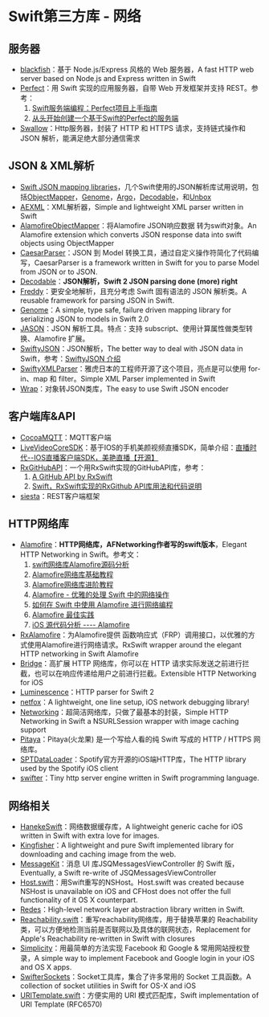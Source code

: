 # Swift第三方库 - 网络
## 服务器
- [blackfish][1]：基于 Node.js/Express 风格的 Web 服务器，A fast HTTP web server based on Node.js and Express written in Swift
- [Perfect][2]：用 Swift 实现的应用服务器，自带 Web 开发框架并支持 REST。参考：
	1. [Swift服务端编程：Perfect项目上手指南][3]
	2. [从头开始创建一个基于Swift的Perfect的服务端][4]
- [Swallow][5]：Http服务器，封装了 HTTP 和 HTTPS 请求，支持链式操作和 JSON 解析，能满足绝大部分通信需求

## JSON & XML解析
- [Swift JSON mapping libraries][6]，几个Swift使用的JSON解析库试用说明，包括[ObjectMapper][7]，[Genome][8]，[Argo][9]，[Decodable][10]，和[Unbox][11]
- [AEXML][12]：XML解析器，Simple and lightweight XML parser written in Swift
- [AlamofireObjectMapper][13]：将Alamofire JSON响应数据 转为swift对象。An Alamofire extension which converts JSON response data into swift objects using ObjectMapper
- [CaesarParser][14]：JSON 到 Model 转换工具，通过自定义操作符简化了代码编写，CaesarParser is a framework written in Swift for you to parse Model from JSON or to JSON.
- [Decodable][15]：**JSON解析，Swift 2 JSON parsing done (more) right**
- [Freddy][16]：更安全地解析，且充分考虑 Swift 固有语法的 JSON 解析类。A reusable framework for parsing JSON in Swift.
- [Genome][17]：A simple, type safe, failure driven mapping library for serializing JSON to models in Swift 2.0
- [JASON][18]：JSON 解析工具。特点：支持 subscript、使用计算属性做类型转换、Alamofire 扩展。
- [SwiftyJSON][19]：JSON解析，The better way to deal with JSON data in Swift，参考：[SwiftyJSON 介绍][20]
- [SwiftyXMLParser][21]：雅虎日本的工程师开源了这个项目，亮点是可以使用 for-in、map 和 filter。Simple XML Parser implemented in Swift
- [Wrap][22]：对象转JSON类库，The easy to use Swift JSON encoder

## 客户端库&API
- [CocoaMQTT][23]：MQTT客户端
 - [LiveVideoCoreSDK][24]：基于IOS的手机美颜视频直播SDK，简单介绍：[直播时代--IOS直播客户端SDK，美艳直播【开源】][25]
- [RxGitHubAPI][26]：一个用RxSwift实现的GitHubAPI库，参考：
	1. [A GitHub API by RxSwift][27]
	2. [Swift，RxSwift实现的RxGithub API库用法和代码说明][28]
- [siesta][29]：REST客户端框架

## HTTP网络库
- [Alamofire][30]：**HTTP网络库，AFNetworking作者写的swift版本**，Elegant HTTP Networking in Swift。参考文：
	1. [swift网络库Alamofire源码分析][31]
	2. [Alamofire网络库基础教程][32]
	3. [Alamofire网络库进阶教程][33]
	4. [Alamofire - 优雅的处理 Swift 中的网络操作][34]
	5. [如何在 Swift 中使用 Alamofire 进行网络编程][35]
	6. [Alamofire 最佳实践][36]
	7. [iOS 源代码分析 ---- Alamofire][37]
- [RxAlamofire][38]：为Alamofire提供 函数响应式（FRP）调用接口，以优雅的方式使用Alamofire进行网络请求。RxSwift wrapper around the elegant HTTP networking in Swift Alamofire
- [Bridge][39]：高扩展 HTTP 网络库，你可以在 HTTP 请求实际发送之前进行拦截，也可以在响应传递给用户之前进行拦截。Extensible HTTP Networking for iOS
- [Luminescence][40]：HTTP parser for Swift 2
- [netfox][41]：A lightweight, one line setup, iOS network debugging library!
- [Networking][42]：超简洁网络库，只做了最基本的封装，Simple HTTP Networking in Swift a NSURLSession wrapper with image caching support
- [Pitaya][43]：Pitaya(火龙果) 是一个写给人看的纯 Swift 写成的 HTTP / HTTPS 网络库。
- [SPTDataLoader][44]：Spotify官方开源的iOS端HTTP库，The HTTP library used by the Spotify iOS client
- [swifter][45]：Tiny http server engine written in Swift programming language.

## 网络相关
- [HanekeSwift][46]：网络数据缓存库，A lightweight generic cache for iOS written in Swift with extra love for images.
- [Kingfisher][47]：A lightweight and pure Swift implemented library for downloading and caching image from the web.
- [MessageKit][48]：消息 UI 库JSQMessagesViewController 的 Swift 版，Eventually, a Swift re-write of JSQMessagesViewController
- [Host.swift][49]：用Swift重写的NSHost。Host.swift was created because NSHost is unavailable on iOS and CFHost does not offer the full functionality of it OS X counterpart.
- [Redes][50]：High-level network layer abstraction library written in Swift.
- [Reachability.swift][51]：重写reachability网络库，用于替换苹果的 Reachability 类，可以方便地检测当前是否联网以及具体的联网状态，Replacement for Apple's Reachability re-written in Swift with closures
- [Simplicity][52]：用最简单的方法实现 Facebook 和 Google & 常用网站授权登录，A simple way to implement Facebook and Google login in your iOS and OS X apps.
- [SwifterSockets][53]：Socket工具库，集合了许多常用的 Socket 工具函数。A collection of socket utilities in Swift for OS-X and iOS
- [URITemplate.swift][54]：方便实用的 URI 模式匹配库，Swift implementation of URI Template (RFC6570)

[1]:	https://github.com/elliottminns/blackfish "blackfish"
[2]:	https://github.com/PerfectlySoft/Perfect "Perfect"
[3]:	http://mp.weixin.qq.com/s?__biz=MzA3ODg4MDk0Ng==&mid=402331193&idx=1&sn=dc07b803ef9377965f5a5092cc37ccab#rd
[4]:	http://www.jianshu.com/p/a4741a89f679 "从头开始创建一个基于Swift的Perfect的服务端"
[5]:	https://github.com/TheHolyGrail/Swallow "Swallow"
[6]:	http://alejandromp.com/blog/2015/10/28/swift-json-mapping-libraries/
[7]:	https://github.com/Hearst-DD/ObjectMapper "ObjectMapper"
[8]:	https://github.com/LoganWright/Genome "Genome"
[9]:	https://github.com/thoughtbot/Argo "Argo"
[10]:	https://github.com/Anviking/Decodable "Decodable"
[11]:	https://github.com/JohnSundell/Unbox "Unbox"
[12]:	https://github.com/tadija/AEXML
[13]:	https://github.com/tristanhimmelman/AlamofireObjectMapper "AlamofireObjectMapper"
[14]:	https://github.com/lancy/CaesarParser "CaesarParser"
[15]:	https://github.com/Anviking/Decodable "Decodable"
[16]:	https://github.com/bignerdranch/Freddy "Freddy"
[17]:	https://github.com/LoganWright/Genome "Genome"
[18]:	https://github.com/delba/JASON "JASON"
[19]:	https://github.com/SwiftyJSON/SwiftyJSON "SwiftyJSON"
[20]:	http://tangplin.github.io/swiftyjson/ "SwiftyJSON 介绍"
[21]:	https://github.com/yahoojapan/SwiftyXMLParser "SwiftyXMLParser"
[22]:	https://github.com/JohnSundell/Wrap "Wrap"
[23]:	https://github.com/emqtt/CocoaMQTT "CocoaMQTT"
[24]:	https://github.com/runner365/LiveVideoCoreSDK "LiveVideoCoreSDK"
[25]:	http://www.cnblogs.com/runner42/p/5241407.html "直播时代--IOS直播客户端SDK，美艳直播【开源】"
[26]:	https://github.com/FengDeng/RxGitHubAPI "RxGitHubAPI"
[27]:	http://fengdeng.github.io/blog/2016/01/29/a-github-api-by-rxswift/ "A GitHub API by RxSwift"
[28]:	http://fengdeng.github.io/blog/2016/01/31/rxgithub-apiku-yong-fa-he-dai-ma-shuo-ming/ "Swift，RxSwift实现的RxGithub API库用法和代码说明"
[29]:	https://github.com/bustoutsolutions/siesta "siesta"
[30]:	https://github.com/Alamofire/Alamofire
[31]:	http://www.ethanwhy.com/2015/11/16/swift-alamofire-analyse/ "swift网络库Alamofire源码分析"
[32]:	http://www.jianshu.com/p/f1208b5e42d9 "Alamofire网络库基础教程"
[33]:	http://www.jianshu.com/p/30599f64a09c "Alamofire网络库进阶教程"
[34]:	http://swiftcafe.io/2015/12/14/alamofire/ "Alamofire - 优雅的处理 Swift 中的网络操作"
[35]:	http://swift.gg/2015/12/22/alamofire-beginner-guide/ "如何在 Swift 中使用 Alamofire 进行网络编程"
[36]:	https://github.com/ipader/SwiftGuide/wiki/Alamofire%20%E6%9C%80%E4%BD%B3%E5%AE%9E%E8%B7%B5 "Alamofire 最佳实践"
[37]:	http://draveness.me/ios-yuan-dai-ma-fen-xi-alamofire/
[38]:	https://github.com/RxSwiftCommunity/RxAlamofire "RxAlamofire"
[39]:	https://github.com/rawrjustin/Bridge "Bridge"
[40]:	https://github.com/Zewo/Luminescence "Luminescence"
[41]:	https://github.com/kasketis/netfox "netfox"
[42]:	https://github.com/3lvis/Networking "Networking"
[43]:	https://github.com/johnlui/Pitaya "Pitaya"
[44]:	https://github.com/spotify/SPTDataLoader "SPTDataLoader"
[45]:	https://github.com/glock45/swifter "swifter"
[46]:	https://github.com/Haneke/HanekeSwift "HanekeSwift"
[47]:	https://github.com/onevcat/Kingfisher "Kingfisher"
[48]:	https://github.com/MessageKit/MessageKit "MessageKit"
[49]:	https://github.com/rjstelling/Host.swift "Host.swift"
[50]:	https://github.com/cuzv/Redes "Redes"
[51]:	https://github.com/ashleymills/Reachability.swift "Reachability.swift"
[52]:	https://github.com/SimplicityMobile/Simplicity "Simplicity"
[53]:	https://github.com/Swiftrien/SwifterSockets "SwifterSockets"
[54]:	https://github.com/kylef/URITemplate.swift "URITemplate.swift"